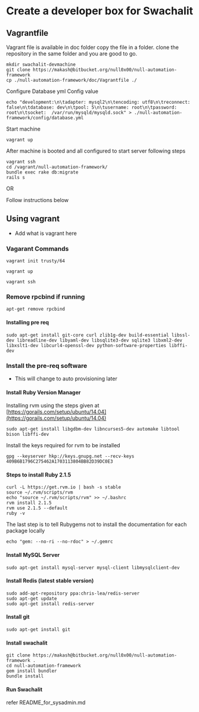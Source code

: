 # Create a developer box for Swachalit

## Vagrantfile
Vagrant file is available in doc folder copy the file in a folder.
clone the repository in the same folder and you are good to go.

    mkdir swachalit-devmachine
    git clone https://makash@bitbucket.org/null0x00/null-automation-framework
    cp ./null-automation-framework/doc/Vagrantfile ./

Configure Database yml Config value 

    echo "development:\n\tadapter: mysql2\n\tencoding: utf8\n\treconnect: false\n\tdatabase: dev\n\tpool: 5\n\tusername: root\n\tpassword: root\n\tsocket:  /var/run/mysqld/mysqld.sock" > ./null-automation-framework/config/database.yml

Start machine

    vagrant up

After machine is booted and all configured to start server following steps

    vagrant ssh
    cd /vagrant/null-automation-framework/
    bundle exec rake db:migrate
    rails s


OR 

Follow instructions below

## Using vagrant
- Add what is vagrant here
    
### Vagarant Commands

    vagrant init trusty/64
    
    vagrant up
    
    vagrant ssh
    
    
### Remove rpcbind if running

    apt-get remove rpcbind
    

#### Installing pre req
    sudo apt-get install git-core curl zlib1g-dev build-essential libssl-dev libreadline-dev libyaml-dev libsqlite3-dev sqlite3 libxml2-dev libxslt1-dev libcurl4-openssl-dev python-software-properties libffi-dev

### Install the pre-req software
- This will change to auto provisioning later

#### Install Ruby Version Manager
Installing rvm using the steps given at [https://gorails.com/setup/ubuntu/14.04](https://gorails.com/setup/ubuntu/14.04)

    sudo apt-get install libgdbm-dev libncurses5-dev automake libtool bison libffi-dev
    
Install the keys required for rvm to be installed

    gpg --keyserver hkp://keys.gnupg.net --recv-keys 409B6B1796C275462A1703113804BB82D39DC0E3
    
#### Steps to install Ruby 2.1.5

    curl -L https://get.rvm.io | bash -s stable
    source ~/.rvm/scripts/rvm
    echo "source ~/.rvm/scripts/rvm" >> ~/.bashrc
    rvm install 2.1.5
    rvm use 2.1.5 --default
    ruby -v 
    
The last step is to tell Rubygems not to install the documentation for each package locally
    
    echo "gem: --no-ri --no-rdoc" > ~/.gemrc     
    
#### Install MySQL Server

    sudo apt-get install mysql-server mysql-client libmysqlclient-dev
    
#### Install Redis (latest stable version)

    sudo add-apt-repository ppa:chris-lea/redis-server
    sudo apt-get update
    sudo apt-get install redis-server
    
#### Install git

    sudo apt-get install git 
    
        
#### Install swachalit

    git clone https://makash@bitbucket.org/null0x00/null-automation-framework .
    cd null-automation-framework
    gem install bundler
    bundle install

#### Run Swachalit
refer README_for_sysadmin.md

